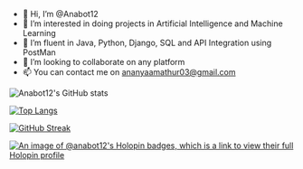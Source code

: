 - 👋 Hi, I’m @Anabot12
- 👀 I’m interested in doing projects in Artificial Intelligence and Machine Learning 
- 🌱 I’m fluent in Java, Python, Django, SQL and API Integration using PostMan 
- 💞️ I’m looking to collaborate on any platform 
- 📫 You can contact me on ananyaamathur03@gmail.com 

<!---
Anabot12/Anabot12 is a ✨ special ✨ repository because its `README.md` (this file) appears on your GitHub profile.
You can click the Preview link to take a look at your changes.
--->
![Anabot12's GitHub stats](https://github-readme-stats.vercel.app/api?username=Anabot12&theme=aura&show_icons=true)

[![Top Langs](https://github-readme-stats.vercel.app/api/top-langs/?username=Anabot12&layout=compact&theme=aura)](https://github.com/Anabot12)

[![GitHub Streak](http://github-readme-streak-stats.herokuapp.com?user=Anabot12&theme=elegant)](https://git.io/streak-stats)

[![An image of @anabot12's Holopin badges, which is a link to view their full Holopin profile](https://holopin.me/anabot12)](https://holopin.io/@anabot12)
